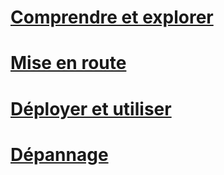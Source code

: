 # [Comprendre et explorer](/intune/understand-explore/introduction-to-microsoft-intune.md)
# [Mise en route](/intune/get-started/what-to-know-before-you-start-microsoft-intune)
# [Déployer et utiliser](/intune/deploy-use/overview-of-device-and-app-lifecycles-in-microsoft-intune)
# [Dépannage](/intune/troubleshoot/general-troubleshooting-tips-for-microsoft-intune)


<!--HONumber=Jul16_HO3-->


